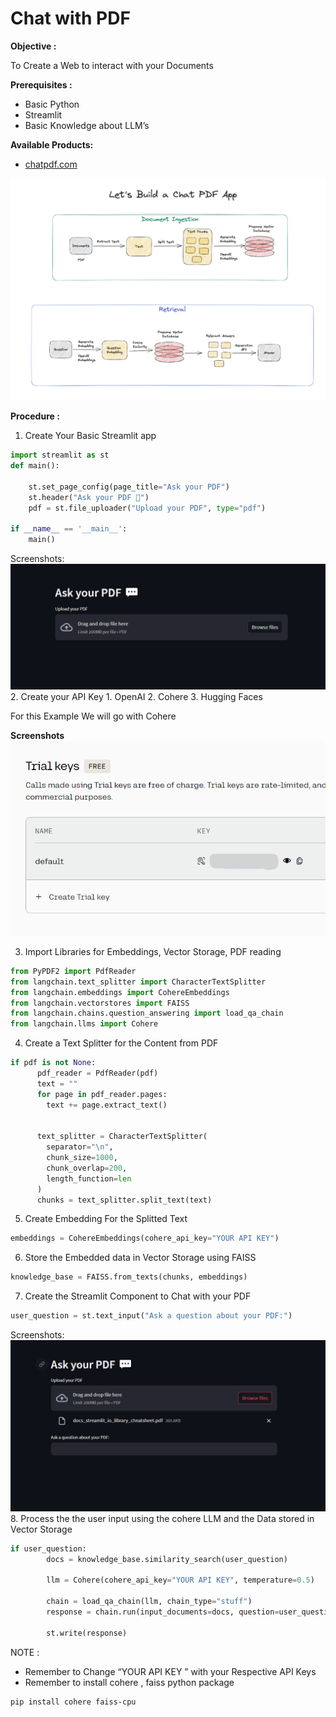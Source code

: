 # Chat with PDF

**Objective :**

To Create a Web to interact with your Documents

**Prerequisites :**

- Basic Python
- Streamlit
- Basic Knowledge about LLM’s

**Available Products:**

- [chatpdf.com](https://www.chatpdf.com/)

![chatwithpdf](chatwithpdf.png)

**Procedure :**

1. Create Your Basic Streamlit app
```python
import streamlit as st
def main():

    st.set_page_config(page_title="Ask your PDF")
    st.header("Ask your PDF 💬")
    pdf = st.file_uploader("Upload your PDF", type="pdf")

if __name__ == '__main__':
    main()
```
Screenshots:
![Alt text](cwp.png)
2. Create your API Key
    1. OpenAI
    2. Cohere
    3. Hugging Faces
    
For this Example We will go with Cohere
    
**Screenshots**
![Alt text](cwpa.png)

3. Import Libraries for Embeddings, Vector Storage, PDF reading
```python
from PyPDF2 import PdfReader
from langchain.text_splitter import CharacterTextSplitter
from langchain.embeddings import CohereEmbeddings
from langchain.vectorstores import FAISS
from langchain.chains.question_answering import load_qa_chain
from langchain.llms import Cohere
```
4. Create a Text Splitter for the Content from PDF
```python
if pdf is not None:
      pdf_reader = PdfReader(pdf)
      text = ""
      for page in pdf_reader.pages:
        text += page.extract_text()
        

      text_splitter = CharacterTextSplitter(
        separator="\n",
        chunk_size=1000,
        chunk_overlap=200,
        length_function=len
      )
      chunks = text_splitter.split_text(text)
```
5. Create Embedding For the Splitted Text
```python
embeddings = CohereEmbeddings(cohere_api_key="YOUR API KEY")
```
6. Store the Embedded data in Vector Storage using FAISS
```python
knowledge_base = FAISS.from_texts(chunks, embeddings)
```
7. Create the Streamlit Component to Chat with your PDF
```python
user_question = st.text_input("Ask a question about your PDF:")
```
Screenshots:
![Alt text](cwpb.png)
8. Process the the user input using the cohere LLM and the Data stored in Vector Storage
```python
if user_question:
        docs = knowledge_base.similarity_search(user_question)
        
        llm = Cohere(cohere_api_key="YOUR API KEY", temperature=0.5)

        chain = load_qa_chain(llm, chain_type="stuff")
        response = chain.run(input_documents=docs, question=user_question)
           
        st.write(response)
```
NOTE :

- Remember to Change “YOUR API KEY ” with your Respective API Keys
- Remember to install cohere , faiss python package
```bash
pip install cohere faiss-cpu
```

